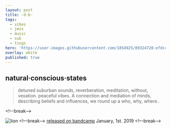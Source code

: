 ```yaml
---
layout: post
title: ·d·b·
tags:
  - vibes
  - jmzx
  - music
  - sub
  - tings
hero: 'https://user-images.githubusercontent.com/1854925/89324720-efdcc580-d6b1-11ea-8116-cca7c4224aff.png'
overlay: white
published: true
---
```

## natural·conscious·states
>detuned suburban sounds, reverberation, meditation, without, vexation.
>peaceful vibes. A connection and mediation of minds, describing beliefs
>and influences, we round up a who, why, where..

<!–-break-–>

![lion](https://xjmzx.github.io/uploads/0016634408_10.jpg)
<!–-break-–>
[released on bandcamp](https://www.natural-conscious-states.bandcamp.com/releases) January, 1st. 2019
<!–-break-–>

